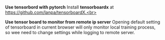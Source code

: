 **Use tensorbord with pytorch**
Install <b>tensorboardx</b> at https://github.com/lanpa/tensorboardX.<br>

**Use tensor board to monitor from remote ip server**
Opening default setting of tensorboard in current browser will only monitor local training process, 
so wee need to change settings while logging to remote server.<br>


